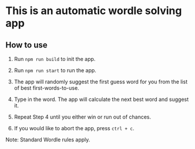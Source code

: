 # This is an automatic wordle solving app

## How to use

1. Run `npm run build` to init the app.

2. Run `npm run start` to run the app.

3. The app will randomly suggest the first guess word for you from the list of best first-words-to-use.

4. Type in the word. The app will calculate the next best word and suggest it.

5. Repeat Step 4 until you either win or run out of chances.

6. If you would like to abort the app, press `ctrl + c`.

Note: Standard Wordle rules apply.
